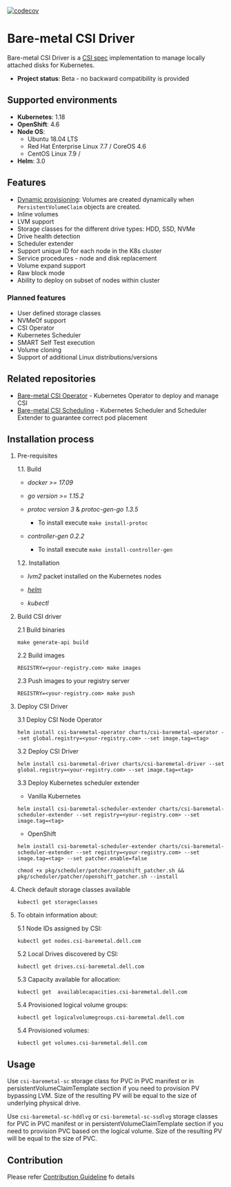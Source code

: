 [![codecov](https://codecov.io/gh/safronovD/csi-baremetal/branch/master/graph/badge.svg)](https://codecov.io/gh/safronovD/csi-baremetal)

Bare-metal CSI Driver
=====================

Bare-metal CSI Driver is a [CSI spec](https://github.com/container-storage-interface/spec) implementation to manage locally attached disks for Kubernetes.

- **Project status**: Beta - no backward compatibility is provided   

Supported environments
----------------------
- **Kubernetes**: 1.18
- **OpenShift**: 4.6
- **Node OS**:
  - Ubuntu 18.04 LTS
  - Red Hat Enterprise Linux 7.7 / CoreOS 4.6   
  - CentOS Linux 7.9 / 
- **Helm**: 3.0
  
Features
--------

- [Dynamic provisioning](https://kubernetes-csi.github.io/docs/external-provisioner.html): Volumes are created dynamically when `PersistentVolumeClaim` objects are created.
- Inline volumes
- LVM support
- Storage classes for the different drive types: HDD, SSD, NVMe
- Drive health detection
- Scheduler extender
- Support unique ID for each node in the K8s cluster
- Service procedures - node and disk replacement
- Volume expand support
- Raw block mode
- Ability to deploy on subset of nodes within cluster

### Planned features
- User defined storage classes
- NVMeOf support
- CSI Operator
- Kubernetes Scheduler
- SMART Self Test execution
- Volume cloning
- Support of additional Linux distributions/versions

Related repositories
--------
- [Bare-metal CSI Operator](https://github.com/dell/csi-baremetal-operator) - Kubernetes Operator to deploy and manage CSI
- [Bare-metal CSI Scheduling](https://github.com/dell/csi-baremetal-scheduling) - Kubernetes Scheduler and Scheduler Extender to guarantee correct pod placement

Installation process
---------------------

1. Pre-requisites
    
    1.1. Build
 
    - *docker >= 17.09*
    
    - *go version >= 1.15.2*

    - *protoc version 3* & *protoc-gen-go 1.3.5*

        - To install execute `make install-protoc`

    - *controller-gen 0.2.2*

        - To install execute `make install-controller-gen`
        
    1.2. Installation 
    
    -  *lvm2* packet installed on the Kubernetes nodes
    
    - [*helm*](https://helm.sh/docs/intro/install/)
    
    - *kubectl*    

2. Build CSI driver
    
    2.1 Build binaries
    
    ```make generate-api build```
    
    2.2 Build images
        
    ```REGISTRY=<your-registry.com> make images```
    
    2.3 Push images to your registry server
        
    ```REGISTRY=<your-registry.com> make push```
    
3. Deploy CSI Driver

    3.1 Deploy CSI Node Operator
    
    ```helm install csi-baremetal-operator charts/csi-baremetal-operator --set global.registry=<your-registry.com> --set image.tag=<tag>```
    
    3.2 Deploy CSI Driver
    
    ```helm install csi-baremetal-driver charts/csi-baremetal-driver --set global.registry=<your-registry.com> --set image.tag=<tag>```
    
    3.3 Deploy Kubernetes scheduler extender

    - Vanilla Kubernetes
        
    ```helm install csi-baremetal-scheduler-extender charts/csi-baremetal-scheduler-extender --set registry=<your-registry.com> --set image.tag=<tag>```

    - OpenShift

    ```helm install csi-baremetal-scheduler-extender charts/csi-baremetal-scheduler-extender --set registry=<your-registry.com> --set image.tag=<tag> --set patcher.enable=false```

    ```chmod +x pkg/scheduler/patcher/openshift_patcher.sh && pkg/scheduler/patcher/openshift_patcher.sh --install```
    
4. Check default storage classes available

    ```kubectl get storageclasses```

5. To obtain information about:

    5.1 Node IDs assigned by CSI:

    ```kubectl get nodes.csi-baremetal.dell.com```

    5.2 Local Drives discovered by CSI:

    ```kubectl get drives.csi-baremetal.dell.com```

    5.3 Capacity available for allocation:

    ```kubectl get  availablecapacities.csi-baremetal.dell.com```

    5.4 Provisioned logical volume groups:

    ```kubectl get logicalvolumegroups.csi-baremetal.dell.com```

    5.4 Provisioned volumes:

    ```kubectl get volumes.csi-baremetal.dell.com```


Usage
------
 
Use `csi-baremetal-sc` storage class for PVC in PVC manifest or in persistentVolumeClaimTemplate section if you need to 
provision PV bypassing LVM. Size of the resulting PV will be equal to the size of underlying physical drive.

Use `csi-baremetal-sc-hddlvg` or `csi-baremetal-sc-ssdlvg` storage classes for PVC in PVC manifest or in 
persistentVolumeClaimTemplate section if you need to provision PVC based on the logical volume. Size of the resulting PV
will be equal to the size of PVC.

Contribution
------
Please refer [Contribution Guideline](https://github.com/dell/csi-baremetal/blob/master/docs/CONTRIBUTING.md) fo details
